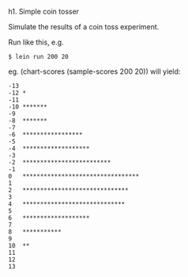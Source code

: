 h1. Simple coin tosser

Simulate the results of a coin toss experiment.

Run like this, e.g.

    $ lein run 200 20

eg. (chart-scores (sample-scores 200 20)) will yield:

    -13	
    -12	*
    -11	
    -10	*******
    -9	
    -8	*******
    -7	
    -6	*****************
    -5	
    -4	*******************
    -3	
    -2	*************************
    -1	
    0	*********************************
    1	
    2	******************************
    3	
    4	*****************************
    5	
    6	*******************
    7	
    8	***********
    9	
    10	**
    11	
    12	
    13	

